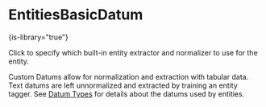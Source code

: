 # EntitiesBasicDatum

{is-library="true"}

<snippet id="EntitiesBasicDatum_snippet">



Click to specify which built-in entity extractor and normalizer to use for the entity.

Custom Datums allow for normalization and extraction with tabular data. Text datums are left unnormalized and extracted by training an entity tagger. See [Datum Types](B03-07_0101-Datum-Types-Library.md) for details about the datums used by entities.


</snippet>